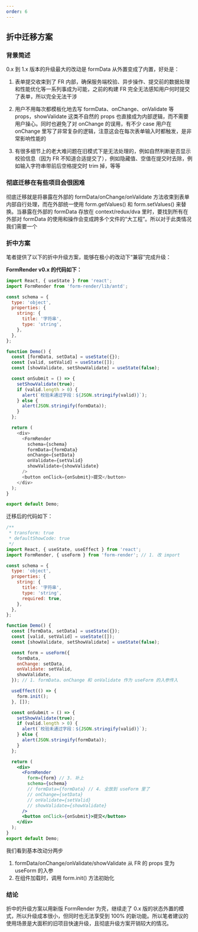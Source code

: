 ```yaml
---
order: 6
---
```


## 折中迁移方案

### 背景简述

0.x 到 1.x 版本的升级最大的改动是 formData 从外置变成了内置，好处是：

1. 表单提交收束到了 FR 内部，确保服务端校验、异步操作、提交前的数据处理和性能优化等一系列事成为可能，之前的构建 FR 完全无法感知用户何时提交了表单，所以完全无法干涉

2. 用户不用每次都模板化地去写 formData、onChange、onValidate 等 props，showValidate 这类不自然的 props 也直接成为内部逻辑，而不需要用户操心。同时也避免了对 onChange 的误用，有不少 case 用户在 onChange 里写了非常复杂的逻辑，注意这会在每次表单输入时都触发，是非常影响性能的

3. 有很多细节上的老大难问题在旧模式下是无法处理的，例如自然判断是否显示校验信息（因为 FR 不知道合适提交了），例如隐藏值、空值在提交时去除，例如输入字符串带前后空格提交时 trim 掉，等等

### 彻底迁移在有些项目会很困难

彻底迁移就是将暴露在外部的 formData/onChange/onValidate 方法收束到表单内部自行处理，而在外部统一使用 form.getValues() 和 form.setValues() 来替换。当暴露在外部的 formData 存放在 context/redux/dva 里时，要找到所有在外部对 formData 的使用和操作会变成跨多个文件的“大工程”。所以对于此类情况我们需要一个

### 折中方案

笔者提供了以下的折中升级方案，能够在极小的改动下“兼容”完成升级：

**FormRender v0.x 的代码如下：**

```js
import React, { useState } from 'react';
import FormRender from 'form-render/lib/antd';

const schema = {
  type: 'object',
  properties: {
    string: {
      title: '字符串',
      type: 'string',
    },
  },
};

function Demo() {
  const [formData, setData] = useState({});
  const [valid, setValid] = useState([]);
  const [showValidate, setShowValidate] = useState(false);

  const onSubmit = () => {
    setShowValidate(true);
    if (valid.length > 0) {
      alert(`校验未通过字段：${JSON.stringify(valid)}`);
    } else {
      alert(JSON.stringify(formData));
    }
  };

  return (
    <div>
      <FormRender
        schema={schema}
        formData={formData}
        onChange={setData}
        onValidate={setValid}
        showValidate={showValidate}
      />
      <button onClick={onSubmit}>提交</button>
    </div>
  );
}

export default Demo;
```

迁移后的代码如下：

```jsx
/**
 * transform: true
 * defaultShowCode: true
 */
import React, { useState, useEffect } from 'react';
import FormRender, { useForm } from 'form-render'; // 1. 改 import

const schema = {
  type: 'object',
  properties: {
    string: {
      title: '字符串',
      type: 'string',
      required: true,
    },
  },
};

function Demo() {
  const [formData, setData] = useState({});
  const [valid, setValid] = useState([]);
  const [showValidate, setShowValidate] = useState(false);

  const form = useForm({
    formData,
    onChange: setData,
    onValidate: setValid,
    showValidate,
  }); // 1. formData、onChange 和 onValidate 作为 useForm 的入参传入

  useEffect(() => {
    form.init();
  }, []);

  const onSubmit = () => {
    setShowValidate(true);
    if (valid.length > 0) {
      alert(`校验未通过字段：${JSON.stringify(valid)}`);
    } else {
      alert(JSON.stringify(formData));
    }
  };

  return (
    <div>
      <FormRender
        form={form} // 3. 补上
        schema={schema}
        // formData={formData} // 4. 全放到 useForm 里了
        // onChange={setData}
        // onValidate={setValid}
        // showValidate={showValidate}
      />
      <button onClick={onSubmit}>提交</button>
    </div>
  );
}
export default Demo;
```

我们看到基本改动分两步

1. formData/onChange/onValidate/showValidate 从 FR 的 props 变为 useForm 的入参
2. 在组件加载时，调用 form.init() 方法初始化

### 结论

折中的升级方案以用新版 FormRender 为壳，继续走了 0.x 版的状态外置的模式，所以升级成本很小，但同时也无法享受到 100% 的新功能。所以笔者建议的使用场景是大面积的旧项目快速升级，且彻底升级方案开销较大的情况。
